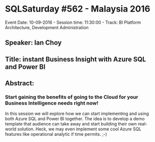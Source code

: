 # SQLSaturday #562 - Malaysia 2016
Event Date: 10-09-2016 - Session time: 11:30:00 - Track: BI Platform Architecture, Development  Administration
## Speaker: Ian Choy
## Title: instant Business Insight with Azure SQL and Power BI
## Abstract:
### Start gaining the benefits of going to the Cloud for your Business Intelligence needs right now!
In this session we will explore how we can start implementing and using both Azure SQL and Power BI together.
The idea is to develop a demo template that audience can take away and start building their own real-world solution.
Heck, we may even implement some cool Azure SQL features like operational analytic if time permits. ;-)

